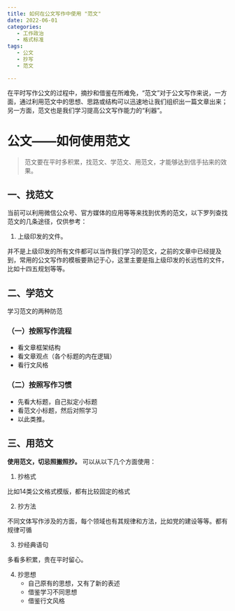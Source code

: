 ```yaml
---
title: 如何在公文写作中使用 "范文"
date: 2022-06-01 
categories:
   - 工作政治
   - 格式标准
tags: 
   - 公文
   - 抄写
   - 范文	

---
```


在平时写作公文的过程中，摘抄和借鉴在所难免，“范文”对于公文写作来说，一方面，通过利用范文中的思想、思路或结构可以迅速地让我们组织出一篇文章出来；另一方面，范文也是我们学习提高公文写作能力的“利器”。
<!-- more -->

# 公文——如何使用范文

> 范文要在平时多积累，找范文、学范文、用范文，才能够达到信手拈来的效果。


## 一、找范文
当前可以利用微信公众号、官方媒体的应用等等来找到优秀的范文，以下罗列查找范文的几条途径，仅供参考：
1. 上级印发的文件。

并不是上级印发的所有文件都可以当作我们学习的范文，之前的文章中已经提及到，常用的公文写作的模板要熟记于心，这里主要是指上级印发的长远性的文件，比如十四五规划等等。


## 二、学范文

学习范文的两种防范

### （一）按照写作流程

- 看文章框架结构
- 看文章观点（各个标题的内在逻辑）
- 看行文风格

### （二）按照写作习惯

- 先看大标题，自己拟定小标题
- 看范文小标题，然后对照学习
- 以此类推。

## 三、用范文

**使用范文，切忌照搬照抄。** 可以从以下几个方面使用：

1. 抄格式

比如14类公文格式模版，都有比较固定的格式

2. 抄方法

不同文体写作涉及的方面，每个领域也有其规律和方法，比如党的建设等等。都有规律可循

3. 抄经典语句

多看多积累，贵在平时留心。

4. 抄思想
   - 自己原有的思想，又有了新的表述
   - 借鉴学习不同思想
   - 借鉴行文风格

